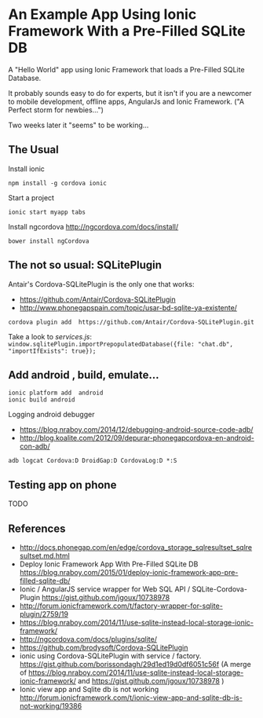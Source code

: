 # An Example App Using Ionic Framework With a Pre-Filled SQLite DB  


A "Hello World" app using Ionic Framework that loads a  Pre-Filled SQLite Database.

It probably sounds easy to do for experts,  but it isn't if you are a newcomer to mobile  development, offline apps, AngularJs and Ionic Framework. ("A Perfect storm for newbies...")

Two weeks later it "seems" to be working...


## The Usual


Install ionic

`npm install -g cordova ionic`

Start a project

`ionic start myapp tabs`

Install ngcordova http://ngcordova.com/docs/install/

`bower install ngCordova`


##  The not so usual: SQLitePlugin

Antair's Cordova-SQLitePlugin is the only one that works: 

* https://github.com/Antair/Cordova-SQLitePlugin
* http://www.phonegapspain.com/topic/usar-bd-sqlite-ya-existente/

`cordova plugin add  https://github.com/Antair/Cordova-SQLitePlugin.git`

Take a look to _services.js_:
`window.sqlitePlugin.importPrepopulatedDatabase({file: "chat.db", "importIfExists": true});`


## Add android , build,  emulate...


```
ionic platform add  android
ionic build android 
```

Logging android debugger
* https://blog.nraboy.com/2014/12/debugging-android-source-code-adb/
* http://blog.koalite.com/2012/09/depurar-phonegapcordova-en-android-con-adb/

`adb logcat Cordova:D DroidGap:D CordovaLog:D *:S`

## Testing app on phone

TODO


## References 

* http://docs.phonegap.com/en/edge/cordova_storage_sqlresultset_sqlresultset.md.html
* Deploy Ionic Framework App With Pre-Filled SQLite DB  https://blog.nraboy.com/2015/01/deploy-ionic-framework-app-pre-filled-sqlite-db/
* Ionic / AngularJS service wrapper for Web SQL API / SQLite-Cordova-Plugin  https://gist.github.com/jgoux/10738978
* http://forum.ionicframework.com/t/factory-wrapper-for-sqlite-plugin/2759/19
* https://blog.nraboy.com/2014/11/use-sqlite-instead-local-storage-ionic-framework/
* http://ngcordova.com/docs/plugins/sqlite/
* https://github.com/brodysoft/Cordova-SQLitePlugin
* ionic using Cordova-SQLitePlugin with service / factory. https://gist.github.com/borissondagh/29d1ed19d0df6051c56f  (A merge of https://blog.nraboy.com/2014/11/use-sqlite-instead-local-storage-ionic-framework/  and https://gist.github.com/jgoux/10738978 )
* Ionic view app and Sqlite db is not working   http://forum.ionicframework.com/t/ionic-view-app-and-sqlite-db-is-not-working/19386



